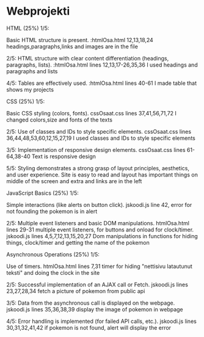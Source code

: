 # Webprojekti

HTML (25%)
1/5:

Basic HTML structure is present.
:htmlOsa.html 12,13,18,24 headings,paragraphs,links and images are in the file

2/5:
HTML structure with clear content differentiation (headings, paragraphs, lists).
:htmlOsa.html lines 12,13,17-26,35,36 I used headings and paragraphs and lists

4/5:
Tables are effectively used.
:htmlOsa.html lines 40-61 I made table that shows my projects

CSS (25%)
1/5:

Basic CSS styling (colors, fonts).
cssOsaat.css lines 37,41,56,71,72 I changed colors,size and fonts of the texts

2/5:
Use of classes and IDs to style specific elements.
cssOsaat.css lines 36,44,48,53,60,12,15,27,19 I used classes and IDs to style specific elements

3/5:
Implementation of responsive design elements.
cssOsaat.css lines 61-64,38-40 Text is responsive design

5/5:
Styling demonstrates a strong grasp of layout principles, aesthetics, and user experience.
Site is easy to read and layout has important things on middle of the screen and extra and links are in the left

JavaScript Basics (25%)
1/5:

Simple interactions (like alerts on button click).
jskoodi.js line 42, error for not founding the pokemon is in alert

2/5:
Multiple event listeners and basic DOM manipulations.
htmlOsa.html lines 29-31 multiple event listeners, for buttons and onload for clock/timer.
jskoodi.js lines 4,5,7,12,13,15,20,27 Dom manipulations in functions for hiding things, clock/timer and getting the name of the pokemon

Asynchronous Operations (25%)
1/5:

Use of timers.
htmlOsa.html lines 7,31 timer for hiding "nettisivu latautunut teksti" and doing the clock in the site

2/5:
Successful implementation of an AJAX call or Fetch.
jskoodi.js lines 23,27,28,34 fetch a picture of pokemon from public api

3/5:
Data from the asynchronous call is displayed on the webpage.
jskoodi.js lines 35,36,38,39 display the image of pokemon in webpage

4/5:
Error handling is implemented (for failed API calls, etc.).
jskoodi.js lines 30,31,32,41,42 if pokemon is not found, alert will display the error
